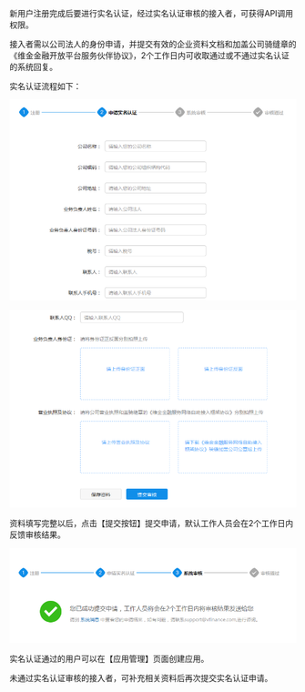 新用户注册完成后要进行实名认证，经过实名认证审核的接入者，可获得API调用权限。

接入者需以公司法人的身份申请，并提交有效的企业资料文档和加盖公司骑缝章的《维金金融开放平台服务伙伴协议》，2个工作日内可收取通过或不通过实名认证的系统回复。

实名认证流程如下：

![](/assets/实名认证.png)

![](/assets/实名认证2.png)

资料填写完整以后，点击【提交按钮】提交申请，默认工作人员会在2个工作日内反馈审核结果。

![](/assets/实名认证3.png)

实名认证通过的用户可以在【应用管理】页面创建应用。

未通过实名认证审核的接入者，可补充相关资料后再次提交实名认证申请。

